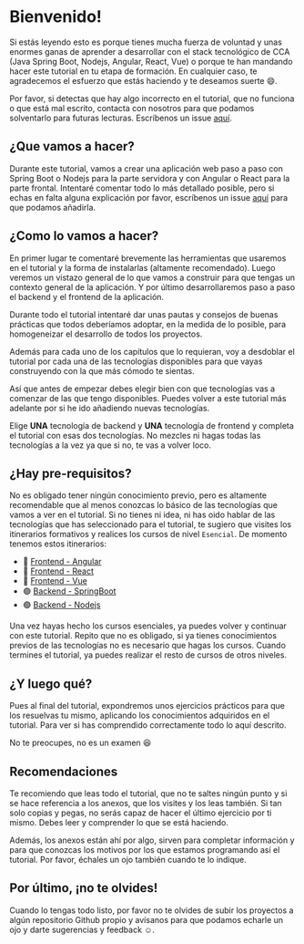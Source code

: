 # Bienvenido!

Si estás leyendo esto es porque tienes mucha fuerza de voluntad y unas enormes ganas de aprender a desarrollar con el stack tecnológico de CCA (Java Spring Boot, Nodejs, Angular, React, Vue) o porque te han mandando hacer este tutorial en tu etapa de formación.
En cualquier caso, te agradecemos el esfuerzo que estás haciendo y te deseamos suerte :smile:.

Por favor, si detectas que hay algo incorrecto en el tutorial, que no funciona o que está mal escrito, contacta con nosotros para que podamos solventarlo para futuras lecturas. Escríbenos un issue [aquí](https://github.com/ccsw-csd/tutorial/issues).


## ¿Que vamos a hacer?

Durante este tutorial, vamos a crear una aplicación web paso a paso con Spring Boot o Nodejs para la parte servidora y con Angular o React para la parte frontal. Intentaré comentar todo lo más detallado posible, pero si echas en falta alguna explicación por favor, escríbenos un issue [aquí](https://github.com/ccsw-csd/tutorial/issues) para que podamos añadirla.


## ¿Como lo vamos a hacer?

En primer lugar te comentaré brevemente las herramientas que usaremos en el tutorial y la forma de instalarlas (altamente recomendado).
Luego veremos un vistazo general de lo que vamos a construir para que tengas un contexto general de la aplicación.
Y por último desarrollaremos paso a paso el backend y el frontend de la aplicación.

Durante todo el tutorial intentaré dar unas pautas y consejos de buenas prácticas que todos deberíamos adoptar, en la medida de lo posible, para homogeneizar el desarrollo de todos los proyectos.

Además para cada uno de los capítulos que lo requieran, voy a desdoblar el tutorial por cada una de las tecnologías disponibles para que vayas construyendo con la que más cómodo te sientas. 

Así que antes de empezar debes elegir bien con que tecnologías vas a comenzar de las que tengo disponibles. Puedes volver a este tutorial más adelante por si he ido añadiendo nuevas tecnologías. 

Elige **UNA** tecnología de backend y **UNA** tecnología de frontend y completa el tutorial con esas dos tecnologías. No mezcles ni hagas todas las tecnologías a la vez ya que si no, te vas a volver loco.


## ¿Hay pre-requisitos?

No es obligado tener ningún conocimiento previo, pero es altamente recomendable que al menos conozcas lo básico de las tecnologías que vamos a ver en el tutorial. Si no tienes ni idea, ni has oido hablar de las tecnologías que has seleccionado para el tutorial, te sugiero que visites los itinerarios formativos y realices los cursos de nivel `Esencial`.
De momento tenemos estos itinerarios:



* 🔵 [Frontend - Angular](https://cca.%63%61%70%67%65%6D%69%6E%69.%63%6F%6D/accademy/#/course/ncQy66A8Ty)
* 🔵 [Frontend - React](https://cca.%63%61%70%67%65%6D%69%6E%69.%63%6F%6D/accademy/#/course/tB8NwWdX9b)
* 🔵 [Frontend - Vue](https://cca.%63%61%70%67%65%6D%69%6E%69.%63%6F%6D/accademy/#/course/v5CXrRLLq1)
* 🟢 [Backend - SpringBoot](https://cca.%63%61%70%67%65%6D%69%6E%69.%63%6F%6D/accademy/#/course/9LapFG36nG)
* 🟢 [Backend - Nodejs](https://cca.%63%61%70%67%65%6D%69%6E%69.%63%6F%6D/accademy/#/course/burNEWNB52)

Una vez hayas hecho los cursos esenciales, ya puedes volver y continuar con este tutorial. Repito que no es obligado, si ya tienes conocimientos previos de las tecnologías no es necesario que hagas los cursos. Cuando termines el tutorial, ya puedes realizar el resto de cursos de otros niveles.


## ¿Y luego qué?

Pues al final del tutorial, expondremos unos ejercicios prácticos para que los resuelvas tu mismo, aplicando los conocimientos adquiridos en el tutorial. Para ver si has comprendido correctamente todo lo aquí descrito.

No te preocupes, no es un examen :laughing:

## Recomendaciones

Te recomiendo que leas todo el tutorial, que no te saltes ningún punto y si se hace referencia a los anexos, que los visites y los leas también. Si tan solo copias y pegas, no serás capaz de hacer el último ejercicio por ti mismo. Debes leer y comprender lo que se está haciendo.

Además, los anexos están ahí por algo, sirven para completar información y para que conozcas los motivos por los que estamos programando así el tutorial. Por favor, échales un ojo también cuando te lo indique.


## Por último, ¡no te olvides!

Cuando lo tengas todo listo, por favor no te olvides de subir los proyectos a algún repositorio Github propio y avísanos para que podamos echarle un ojo y darte sugerencias y feedback :relaxed:.
